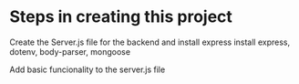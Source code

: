 # Steps in creating this project
Create the Server.js file for the backend and install express 
    install express, dotenv, body-parser, mongoose 

Add basic funcionality to the server.js file 